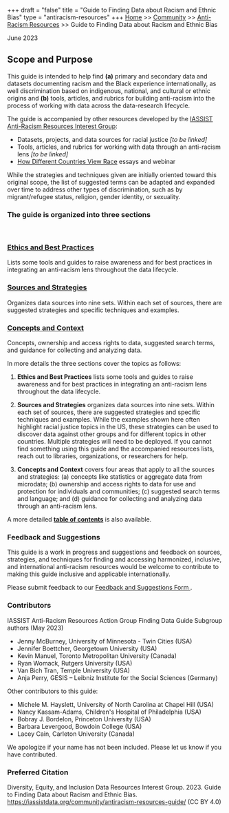 +++
draft = "false"
title = "Guide to Finding Data about Racism and Ethnic Bias"
type = "antiracism-resources"
+++
[Home](/) >> [Community](/community/) >> [Anti-Racism Resources](/community/antiracism-resources/) >> Guide to Finding Data about Racism and Ethnic Bias

June 2023

## Scope and Purpose

This guide is intended to help find **(a)** primary and secondary data and datasets documenting racism and the Black experience internationally, as well discrimination based on indigenous, national, and cultural or ethnic origins and **(b)** tools, articles, and rubrics for building anti-racism into the process of working with data across the data-research lifecycle. 

The guide is accompanied by other resources developed by the [IASSIST Anti-Racism Resources Interest Group](/about/committees-and-groups#interest-groups	):

- Datasets, projects, and data sources for racial justice *\[to be linked\]*
- Tools, articles, and rubrics for working with data through an anti-racism lens *\[to be linked\]*
- [How Different Countries View Race](/community/antiracismresources-ig/essays/) essays and webinar

While the strategies and techniques given are initially oriented toward this original scope, the list of suggested terms can be adapted and expanded over time to address other types of discrimination, such as by migrant/refugee status, religion, gender identity, or sexuality.

### The guide is organized into three sections 

<br />
<div class="container">
  <div class="col-md-8">
   <div class="row">

<!--<div style="display:flex;align-items:top;margin:2em;">-->
<div class="col-md-4">
 <div class="box-simple">
  <a href="a-ethics-and-best-practices">
 <div class="icon">
  <i class="fas fa-bell"></i>
 </div>
  <h3>Ethics and Best Practices</h3>
  </a>
  <p>Lists some tools and guides to raise awareness and for best practices in integrating an anti-racism lens throughout the data lifecycle.</p>
 </div>
</div>

<div class="col-md-4">
 <div class="box-simple">
  <a href="b-sources-and-strategies">
  <div class="icon">
   <i class="fas fa-book-open"></i>
  </div>
   <h3>Sources and Strategies</h3>
  </a>
  <p>Organizes data sources into nine sets. Within each set of sources, there are suggested strategies and specific techniques and examples.</p>
 </div>
</div>

<div class="col-md-4">
 <div class="box-simple">
  <a href="c-concepts-and-context">
  <div class="icon">
   <i class="fas fa-shapes"></i>
  </div>
   <h3>Concepts and Context</h3>
  </a>
  <p>Concepts, ownership and access rights to data, suggested search terms, and guidance for collecting and analyzing data.</p>
 </div>
</div>
<!--</div>-->

  </div>
 </div>
</div>

In more details the three sections cover the topics as follows:

1. **Ethics and Best Practices** lists some tools and guides to raise awareness and for best practices in integrating an anti-racism lens throughout the data lifecycle.

2. **Sources and Strategies** organizes data sources into nine sets. Within each set of sources, there are suggested strategies and specific techniques and examples. While the examples shown here often highlight racial justice topics in the US, these strategies can be used to discover data against other groups and for different topics in other countries. Multiple strategies will need to be deployed. If you cannot find something using this guide and the accompanied resources lists, reach out to libraries, organizations, or researchers for help.

3. **Concepts and Context** covers four areas that apply to all the sources and strategies: (a) concepts like statistics or aggregate data from microdata; (b) ownership and access rights to data for use and protection for individuals and communities; (c) suggested search terms and language; and (d) guidance for collecting and analyzing data through an anti-racism lens.

A more detailed **[table of contents](/community/antiracism-resources-guide/toc)** is also available.

### Feedback and Suggestions

This guide is a work in progress and suggestions and feedback on sources, strategies, and techniques for finding and accessing harmonized, inclusive, and international anti-racism resources would be welcome to contribute to making this guide inclusive and applicable internationally. 

Please submit feedback to our [Feedback and Suggestions Form <i class="fas fa-external-link-alt"></i>](https://docs.google.com/forms/d/e/1FAIpQLSdYvxPiccUIQ3Gp7Jmlz1hRG0tJw_MzrM2TUcCJFUfgut7JIw/viewform?usp=sf_link).

### Contributors

IASSIST Anti-Racism Resources Action Group Finding Data Guide Subgroup authors (May 2023)
- Jenny McBurney, University of Minnesota - Twin Cities (USA)
- Jennifer Boettcher, Georgetown University (USA)
- Kevin  Manuel, Toronto Metropolitan University (Canada)
- Ryan Womack, Rutgers University (USA)
- Van Bich Tran, Temple University (USA)
- Anja Perry, GESIS – Leibniz Institute for the Social Sciences (Germany)

Other contributors to this guide:
- Michele M. Hayslett, University of North Carolina at Chapel Hill (USA)
- Nancy Kassam-Adams, Children's Hospital of Philadelphia (USA)
- Bobray J. Bordelon, Princeton University (USA)
- Barbara Levergood, Bowdoin College (USA)
- Lacey Cain, Carleton University (Canada)

We apologize if your name has not been included.  Please let us know if you have contributed.

### Preferred Citation

Diversity, Equity, and Inclusion Data Resources Interest Group. 2023. Guide to Finding Data about Racism and Ethnic Bias. https://iassistdata.org/community/antiracism-resources-guide/ (CC BY 4.0)


<!--

Table of Contents

[Guide to Finding Data about Racism and Ethnic Bias](#guide-to-finding-data-about-racism-and-ethnic-bias)

[Table of Contents](#table-of-contents)

[Scope and Purpose](#scope-and-purpose)

[Feedback and Suggestions](#feedback-and-suggestions)

[A. Ethics and Best Practices](#a-ethics-and-best-practices)

[B. Sources and Strategies](#b-sources-and-strategies)

[1\. Resource Guides](#1-resource-guides)

[Example Library Guides](#example-library-guides)

[Example National Archives](#example-national-archives)

[Example Academic Data Resources](#example-academic-data-resources)

[Example Books](#example-books)

[2\. Governmental Sources](#2-governmental-sources)

[National statistical offices](#national-statistical-offices)

[International Sources Covering Multiple Countries](#international-sources-covering-multiple-countries)

[3\. Data Archives & Repositories](#3-data-archives-repositories)

[Examples](#examples)

[4\. Commercial Databases](#4-commercial-databases)

[Examples](#Examples)

[5\. Think Tanks, Research Centers, and Non-Governmental Organizations](#5-think-tanks-research-centers-and-non-governmental-organizations)

[Search organization and think tank index and directories](#search-organization-and-think-tank-index-and-directories)

[Search with think tank search engines and reviews](#search-with-think-tank-search-engines-and-reviews)

[Examples of projects and programs from educational institutions and organizations](#examples-of-projects-and-programs-from-educational-institutions-and-organizations)

[Examples of Google Search for online projects from organizations and academia](#examples-of-google-search-for-online-projects-from-organizations-and-academia)

[6\. Funders and grantees](#6-funders-and-grantees)

[Funders Requiring Data Sharing](#funders-requiring-data-sharing)

[Internet Search for Funders and Grants](#internet-search-for-funders-and-grants)

[Search Grants and Grantmaking Directory databases for funders](#search-grants-and-grantmaking-directory-databases-for-funders)

[Search Grant database of foundations known to fund equality, social and racial justice](#search-grant-database-of-foundations-known-to-fund-equality-social-and-racial-justice)

[7\. Scholarly Works](#7-scholarly-works)

[Example articles](#example-articles)

[Example search strategies](#example-search-strategies)

[8\. Newspapers, Magazines, & Trade Publications](#8-newspapers-magazines-trade-publications)

[Example search](#example-search)

[9\. Social Networks](#9-social-networks)

[Example Associations and Platforms](#example-associations-and-platforms)

[C. Concepts and Context](#c-concepts-and-context)

[1\. Full datasets vs quick stats](#1-full-datasets-vs-quick-stats)

[2\. Access](#2-access)

[3\. Search terms and language](#3-search-terms-and-language)

[Keywords vs controlled vocabulary](#keywords-vs-controlled-vocabulary)

[Empirical studies - Methodology and other useful filters](#empirical-studies---methodology-and-other-useful-filters)

[Library catalogs](#library-catalogs)

[Examples of database and data archives thesaurus](#examples-of-database-and-data-archives-thesaurus)

[Examples of race and ethnicity variables](#examples-of-race-and-ethnicity-variables)

[Resource guide for looking up controlled vocabulary](#resource-guide-for-looking-up-controlled-vocabulary)

[Suggested controlled vocabulary and search terms](#suggested-controlled-vocabulary-and-search-terms)

[English (US)](#english-(us))

[Justice, Inequality](#justice-inequality)

[Race, Ethnicity](#race-ethnicity)

[Law, Policy, Structure](#law-policy-structure)

[Data and Methodology](#data-and-methodology)

[Other languages](#other-languages)

[4\. Guidance for collecting data](#4-guidance-for-collecting-data)

[Public Domain](#public-domain)

[Open access data license](#open-access-data-license)

[Subscription required data license](#subscription-required-data-license)

[Further Resources](#further-resources)

[5\. Guidance for analyzing data](#5-guidance-for-analyzing-data)

[Further Resources](#further-resources)
-->

